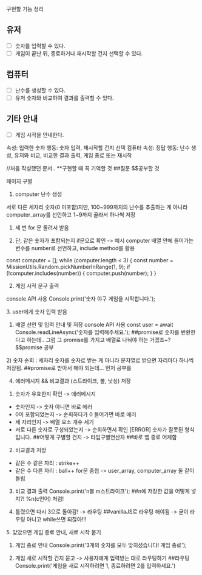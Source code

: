 구현할 기능 정리

## 유저
- [ ] 숫자를 입력할 수 있다.
- [ ] 게임이 끝난 뒤, 종료하거나 재시작할 건지 선택할 수 있다.

## 컴퓨터
- [ ] 난수를 생성할 수 있다.
- [ ] 유저 숫자와 비교하여 결과를 출력할 수 있다.

## 기타 안내
- [ ] 게임 시작을 안내한다.


속성: 입력한 숫자
행동: 숫자 입력, 재시작할 건지 선택
컴퓨터
속성: 정답
행동: 난수 생성, 유저와 비교, 비교한 결과 출력, 게임 종료 또는 재시작


//처음 작성했던 문서..
**구현할 때 꼭 기억할 것
##질문
$$공부할 것

페이지 구별

<StartPage>

1. computer 난수 생성

서로 다른 세자리 숫자(0 미포함)지만, 100~999까지의 난수를 추출하는 게 아니라
computer_array를 선언하고 1~9까지 골라서 하나씩 저장

1) 세 번 for 문 돌려서 받음

2) 단, 같은 숫자가 포함되는지 if문으로 확인
  -> 예시 computer 배열 안에 들어가는 변수를 number로 선언하고, include method를 활용

const computer = [];
while (computer.length < 3) {
	const number = MissionUtils.Random.pickNumberInRange(1, 9);
	if (!computer.includes(number)) {
		computer.push(number);
	}
}


2. 게임 시작 문구 출력

console API 사용
Console.print('숫자 야구 게임을 시작합니다.');

</StartPage>


<NumInsertPage>
3. user에게 숫자 입력 받음

1) 배열 선언 및 입력 안내 및 저장
  console API 사용 
  const user = await Console.readLineAsync('숫자를 입력해주세요.');
  ##promise로 숫자를 반환한다고 하는데.. 그럼 그 promise를 가지고 배열로 나눠야 하는 거겠죠~?
  $$promise 공부

</NumInsertPage>

<NumComparePage>
2) 숫자 순회 : 세자리 숫자를 숫자로 받는 게 아니라 문자열로 받으면 자리마다 하나씩 저장됨.
##promise로 받아서 해야 되는데... 먼저 공부를


4. 에러메시지 && 비교결과 (스트라이크, 볼, 낫싱) 저장

1) 숫자가 유효한지 확인 -> 에러메시지
  - 숫자인지 -> 숫자 아니면 바로 에러
  - 0이 포함되었는지 -> 순회하다가 0 들어가면 바로 에러
  - 세 자리인지 -> 배열 요소 개수 세기
  - 서로 다른 숫자로 구성되었는지 -> 순회하면서 확인
  [ERROR] 숫자가 잘못된 형식입니다.
  ##어떻게 구별할 건지 -> 타입구별연산자
  ##바로 앱 종료 어케함

2) 비교결과 저장
  - 같은 수 같은 자리 : strike++
  - 같은 수 다른 자리 : ball++
  for문 중첩 -> user_array, computer_array 둘 같이 돌림

3) 비교 결과 출력
  Console.print('n볼 m스트라이크');
  ##n에 저장한 값을 어떻게 넣지?! %n(c언어) 처럼!

4) 틀렸으면 다시 3으로 돌아감! -> 라우팅 <NumInsertPage>
##vanillaJS로 라우팅 해야됨 -> 굳이 라우팅 아니고 while쓰면 되잖아!!!
</NumComparePage>

<GameEndPage>
5. 맞았으면 게임 종료 안내, 새로 시작 묻기

1) 게임 종료 안내
  Console.print('3개의 숫자를 모두 맞히셨습니다! 게임 종료');

2) 게임 새로 시작할 건지 묻고 -> 사용자에게 입력받는 대로 라우팅하기
##라우팅
  Console.print('게임을 새로 시작하려면 1, 종료하려면 2를 입력하세요.')
</GameEndPage>